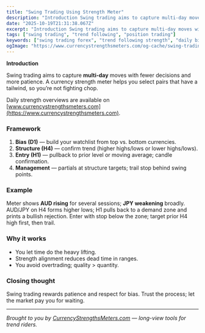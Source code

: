```yaml
---
title: "Swing Trading Using Strength Meter"
description: "Introduction Swing trading aims to capture multi-day moves with fewer decisions and more patience..."
date: "2025-10-19T21:31:38.067Z"
excerpt: "Introduction Swing trading aims to capture multi-day moves with fewer decisions and more patience. A currency strength meter helps you select pairs that have a tailwind, so you’re not fighting chop. Daily strength overviews are available on [www.currencystrengthsmeters.com](https://www.currencystrengthsmeters.com). Framework 1. Bias (D1) — build your watchlist from top vs. bottom..."
tags: ["swing trading", "trend following", "position trading"]
keywords: ["swing trading forex", "trend following strength", "daily bias H4 entries", "multi timeframe alignment", "hold winners forex"]
ogImage: "https://www.currencystrengthsmeters.com/og-cache/swing-trading-using-strength-meter.jpg"
---
```

**Introduction**

Swing trading aims to capture **multi-day** moves with fewer decisions and more patience. A currency strength meter helps you select pairs that have a tailwind, so you’re not fighting chop.

Daily strength overviews are available on [www.currencystrengthsmeters.com](https://www.currencystrengthsmeters.com).

### Framework

1. **Bias (D1)** — build your watchlist from top vs. bottom currencies.  
2. **Structure (H4)** — confirm trend (higher highs/lows or lower highs/lows).  
3. **Entry (H1)** — pullback to prior level or moving average; candle confirmation.  
4. **Management** — partials at structure targets; trail stop behind swing points.

### Example

Meter shows **AUD rising** for several sessions; **JPY weakening** broadly. AUD/JPY on H4 forms higher lows; H1 pulls back to a demand zone and prints a bullish rejection. Enter with stop below the zone; target prior H4 high first, then trail.

### Why it works

- You let time do the heavy lifting.  
- Strength alignment reduces dead time in ranges.  
- You avoid overtrading; quality > quantity.

### Closing thought

Swing trading rewards patience and respect for bias. Trust the process; let the market pay you for waiting.

---

*Brought to you by [CurrencyStrengthsMeters.com](https://www.currencystrengthsmeters.com) — long-view tools for trend riders.*
